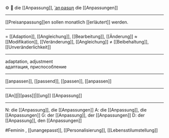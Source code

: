 ⚙️ 🔴 die [[Anpassung]], [ˈanˌpasʊŋ](https://youglish.com/pronounce/Anpassung/german)
die [[Anpassungen]]

---
[[Preisanpassung]]en sollen monatlich [[erläutert]] werden.

---
= [[Adaption]], [[Angleichung]], [[Bearbeitung]], [[Änderung]]
≈ [[Modifikation]], [[Veränderung]], [[Angleichung]]
≠ [[Beibehaltung]], [[Unveränderlichkeit]]

---
adaptation, adjustment  
адаптация, приспособление

---
[[anpassen]], [[passend]], [[passen]], [[anpassen]]

---
[[An]]|[[pass]]|[[ung]]
[[Anpassung]]


---
N: die [[Anpassung]], die [[Anpassungen]]
A: die [[Anpassung]], die [[Anpassungen]]
G: der [[Anpassung]], der [[Anpassungen]]
D: der [[Anpassung]], den [[Anpassungen]]

#Feminin 
, [[unangepasst]], [[Personalisierung]], [[Lebensstilumstellung]]
